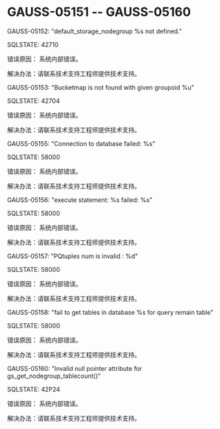 # GAUSS-05151 -- GAUSS-05160

GAUSS-05152: "default\_storage\_nodegroup %s not defined."

SQLSTATE: 42710

错误原因： 系统内部错误。

解决办法：请联系技术支持工程师提供技术支持。

GAUSS-05153: "Bucketmap is not found with given groupoid %u"

SQLSTATE: 42704

错误原因： 系统内部错误。

解决办法：请联系技术支持工程师提供技术支持。

GAUSS-05155: "Connection to database failed: %s"

SQLSTATE: 58000

错误原因： 系统内部错误。

解决办法：请联系技术支持工程师提供技术支持。

GAUSS-05156: "execute statement: %s failed: %s"

SQLSTATE: 58000

错误原因： 系统内部错误。

解决办法：请联系技术支持工程师提供技术支持。

GAUSS-05157: "PQtuples num is invalid : %d"

SQLSTATE: 58000

错误原因： 系统内部错误。

解决办法：请联系技术支持工程师提供技术支持。

GAUSS-05158: "fail to get tables in database %s for query remain table"

SQLSTATE: 58000

错误原因： 系统内部错误。

解决办法：请联系技术支持工程师提供技术支持。

GAUSS-05160: "Invalid null pointer attribute for gs\_get\_nodegroup\_tablecount\(\)"

SQLSTATE: 42P24

错误原因： 系统内部错误。

解决办法：请联系技术支持工程师提供技术支持。

